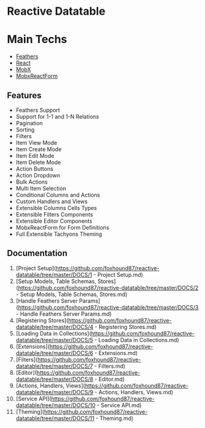 # Reactive Datatable

# Main Techs

* [Feathers](https://github.com/feathersjs/feathers)
* [React](https://github.com/facebook/react/)
* [MobX](https://github.com/mobxjs/mobx)
* [MobxReactForm](https://github.com/foxhound87/mobx-react-form)

## Features

* Feathers Support
* Support for 1-1 and 1-N Relations
* Pagination
* Sorting
* Filters
* Item View Mode
* Item Create Mode
* Item Edit Mode
* Item Delete Mode
* Action Buttons
* Action Dropdown
* Bulk Actions
* Multi Item Selection
* Conditional Columns and Actions
* Custom Handlers and Views
* Extensible Columns Cells Types
* Extensible Filters Components
* Extensible Editor Components
* MobxReactForm for Form Definitions
* Full Extensible Tachyons Theming

## Documentation

1. [Project Setup](https://github.com/foxhound87/reactive-datatable/tree/master/DOCS/1 - Project Setup.md)
2. [Setup Models, Table Schemas, Stores](https://github.com/foxhound87/reactive-datatable/tree/master/DOCS/2 - Setup Models, Table Schemas, Stores.md)
3. [Handle Feathers Server Params](https://github.com/foxhound87/reactive-datatable/tree/master/DOCS/3 - Handle Feathers Server Params.md)
4. [Registering Stores](https://github.com/foxhound87/reactive-datatable/tree/master/DOCS/4 - Registering Stores.md)
5. [Loading Data in Collections](https://github.com/foxhound87/reactive-datatable/tree/master/DOCS/5 - Loading Data in Collections.md)
6. [Extensions](https://github.com/foxhound87/reactive-datatable/tree/master/DOCS/6 - Extensions.md)
7. [Filters](https://github.com/foxhound87/reactive-datatable/tree/master/DOCS/7 - Filters.md)
8. [Editor](https://github.com/foxhound87/reactive-datatable/tree/master/DOCS/8 - Editor.md)
9. [Actions, Handlers, Views](https://github.com/foxhound87/reactive-datatable/tree/master/DOCS/9 - Actions, Handlers, Views.md)
10. [Service API](https://github.com/foxhound87/reactive-datatable/tree/master/DOCS/10 - Service API.md)
11. [Theming](https://github.com/foxhound87/reactive-datatable/tree/master/DOCS/11 - Theming.md)
